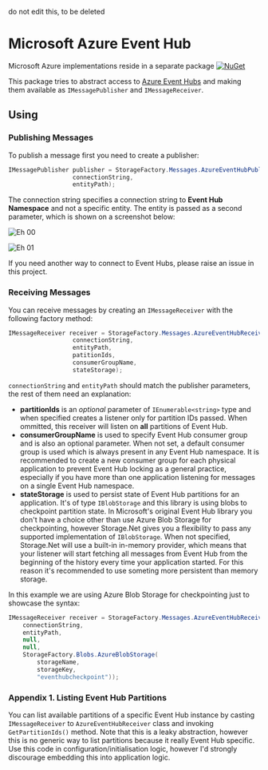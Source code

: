 do not edit this, to be deleted

# Microsoft Azure Event Hub

Microsoft Azure implementations reside in a separate package [![NuGet](https://img.shields.io/nuget/v/Storage.Net.Microsoft.Azure.EventHub.svg)](https://www.nuget.org/packages/Storage.Net.Microsoft.Azure.EventHub)

This package tries to abstract access to [Azure Event Hubs](https://azure.microsoft.com/en-us/services/event-hubs/) and making them available as `IMessagePublisher` and `IMessageReceiver`.

## Using

### Publishing Messages

To publish a message first you need to create a publisher:

```csharp
IMessagePublisher publisher = StorageFactory.Messages.AzureEventHubPublisher(
                  connectionString,
                  entityPath);
```

The connection string specifies a connection string to **Event Hub Namespace** and not a specific entity. The entity is passed as a second parameter, which is shown on a screenshot below:

![Eh 00](eh-00.png)

![Eh 01](eh-01.png)


If you need another way to connect to Event Hubs, please raise an issue in this project.

### Receiving Messages

You can receive messages by creating an `IMessageReceiver` with the following factory method:

```csharp
IMessageReceiver receiver = StorageFactory.Messages.AzureEventHubReceiver(
                  connectionString,
                  entityPath,
                  patitionIds,
                  consumerGroupName,
                  stateStorage);
```

`connectionString` and `entityPath` should match the publisher parameters, the rest of them need an explanation:

- **partitionIds** is an *optional* parameter of `IEnumerable<string>` type and when specified creates a listener only for partition IDs passed. When ommitted, this receiver will listen on **all** partitions of Event Hub.
- **consumerGroupName** is used to specify Event Hub consumer group and is also an optional parameter. When not set, a default consumer group is used which is always present in any Event Hub namespace. It is recommended to create a new consumer group for each physical application to prevent Event Hub locking as a general practice, especially if you have more than one application listening for messages on a single Event Hub namespace.
- **stateStorage** is used to persist state of Event Hub partitions for an application. It's of type `IBlobStorage` and this library is using blobs to checkpoint partition state. In Microsoft's original Event Hub library you don't have a choice other than use Azure Blob Storage for checkpointing, however Storage.Net gives you a flexibility to pass any supported implementation of `IBlobStorage`. When not specified, Storage.Net will use a built-in in-memory provider, which means that your listener will start fetching all messages from Event Hub from the beginning of the history every time your application started. For this reason it's recommended to use someting more persistent than memory storage.

In this example we are using Azure Blob Storage for checkpointing just to showcase the syntax:

```csharp
IMessageReceiver receiver = StorageFactory.Messages.AzureEventHubReceiver(
    connectionString,
    entityPath,
    null,
    null,
    StorageFactory.Blobs.AzureBlobStorage(
        storageName,
        storageKey,
        "eventhubcheckpoint"));
```

### Appendix 1. Listing Event Hub Partitions

You can list available partitions of a specific Event Hub instance by casting `IMessageReceiver` to `AzureEventHubReceiver` class and invoking `GetPartitionIds()` method. Note that this is a leaky abstraction, however this is no generic way to list partitions because it really Event Hub specific. Use this code in configuration/initialisation logic, however I'd strongly discourage embedding this into application logic.